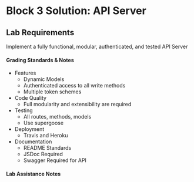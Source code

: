 # Block 3 Solution: API Server

## Lab Requirements
Implement a fully functional, modular, authenticated, and tested API Server

#### Grading Standards & Notes
  * Features
    * Dynamic Models
    * Authenticated access to all write methods
    * Multiple token schemes
  * Code Quality
    * Full modularity and extensibility are required
  * Testing
    * All routes, methods, models
    * Use supergoose
  * Deployment
    * Travis and Heroku
  * Documentation
    * README Standards
    * JSDoc Required
    * Swagger Required for API

#### Lab Assistance Notes
